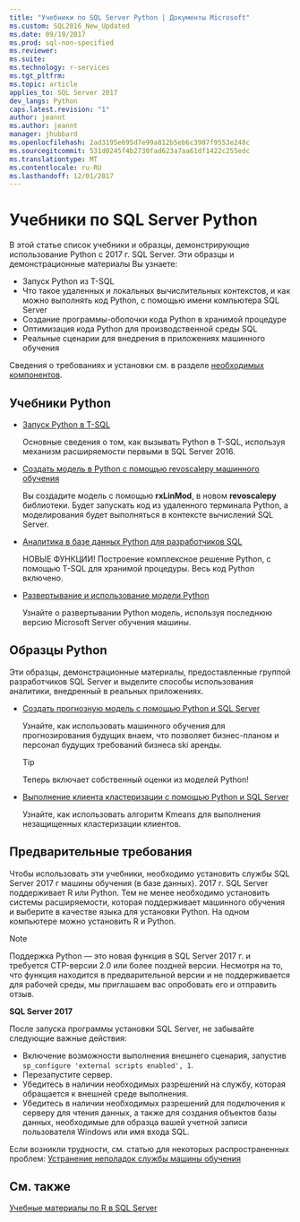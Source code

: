 ```yaml
---
title: "Учебники по SQL Server Python | Документы Microsoft"
ms.custom: SQL2016_New_Updated
ms.date: 09/19/2017
ms.prod: sql-non-specified
ms.reviewer: 
ms.suite: 
ms.technology: r-services
ms.tgt_pltfrm: 
ms.topic: article
applies_to: SQL Server 2017
dev_langs: Python
caps.latest.revision: "1"
author: jeannt
ms.author: jeannt
manager: jhubbard
ms.openlocfilehash: 2ad3195e695d7e99a812b5eb6c3987f9553e248c
ms.sourcegitcommit: 531d0245f4b2730fad623a7aa61df1422c255edc
ms.translationtype: MT
ms.contentlocale: ru-RU
ms.lasthandoff: 12/01/2017
---
```

# <a name="sql-server-python-tutorials"></a>Учебники по SQL Server Python

В этой статье список учебники и образцы, демонстрирующие использование Python с 2017 г. SQL Server. Эти образцы и демонстрационные материалы Вы узнаете:

+ Запуск Python из T-SQL
+ Что такое удаленных и локальных вычислительных контекстов, и как можно выполнять код Python, с помощью имени компьютера SQL Server
+ Создание программы-оболочки кода Python в хранимой процедуре
+ Оптимизация кода Python для производственной среды SQL
+ Реальные сценарии для внедрения в приложениях машинного обучения

Сведения о требованиях и установки см. в разделе [необходимых компонентов](#bkmk_Prerequisites).

## <a name="bkmk_pythontutorials"></a>Учебники Python

+ [Запуск Python в T-SQL](run-python-using-t-sql.md)

   Основные сведения о том, как вызывать Python в T-SQL, используя механизм расширяемости первыми в SQL Server 2016.

+ [Создать модель в Python с помощью revoscalepy машинного обучения](use-python-revoscalepy-to-create-model.md)

   Вы создадите модель с помощью **rxLinMod**, в новом **revoscalepy** библиотеки. Будет запускать код из удаленного терминала Python, а моделирования будет выполняться в контексте вычислений SQL Server.

+ [Аналитика в базе данных Python для разработчиков SQL](sqldev-in-database-python-for-sql-developers.md)

  НОВЫЕ ФУНКЦИИ! Построение комплексное решение Python, с помощью T-SQL для хранимой процедуры. Весь код Python включено.

+ [Развертывание и использование модели Python](..\python\publish-consume-python-code.md)

  Узнайте о развертывании Python модель, используя последнюю версию Microsoft Server обучения машины.

## <a name="python-samples"></a>Образцы Python

Эти образцы, демонстрационные материалы, предоставленные группой разработчиков SQL Server и выделите способы использования аналитики, внедренный в реальных приложениях.

+ [Создать прогнозную модель с помощью Python и SQL Server](https://microsoft.github.io/sql-ml-tutorials/python/rentalprediction/)

  Узнайте, как использовать машинного обучения для прогнозирования будущих внаем, что позволяет бизнес-планом и персонал будущих требований бизнеса ski аренды.

  > [!TIP]
  > Теперь включает собственный оценки из моделей Python!

+ [Выполнение клиента кластеризации с помощью Python и SQL Server](https://microsoft.github.io/sql-ml-tutorials/python/customerclustering/)

    Узнайте, как использовать алгоритм Kmeans для выполнения незащищенных кластеризации клиентов.

## <a name="bkmk_Prerequisites"></a>Предварительные требования

Чтобы использовать эти учебники, необходимо установить службы SQL Server 2017 г машины обучения (в базе данных). 2017 г. SQL Server поддерживает R или Python. Тем не менее необходимо установить системы расширяемости, которая поддерживает машинного обучения и выберите в качестве языка для установки Python. На одном компьютере можно установить R и Python.

> [!NOTE]
>
> Поддержка Python — это новая функция в SQL Server 2017 г. и требуется CTP-версии 2.0 или более поздней версии. Несмотря на то, что функция находится в предварительной версии и не поддерживается для рабочей среды, мы приглашаем вас опробовать его и отправить отзыв.

**SQL Server 2017**

После запуска программы установки SQL Server, не забывайте следующие важные действия:

+ Включение возможности выполнения внешнего сценария, запустив `sp_configure 'external scripts enabled', 1`.
+ Перезапустите сервер.
+ Убедитесь в наличии необходимых разрешений на службу, которая обращается к внешней среде выполнения.
+ Убедитесь в наличии необходимых разрешений для подключения к серверу для чтения данных, а также для создания объектов базы данных, необходимые для образца вашей учетной записи пользователя Windows или имя входа SQL.

Если возникли трудности, см. статью для некоторых распространенных проблем: [Устранение неполадок службы машины обучения](../machine-learning-troubleshooting-faq.md)

## <a name="see-also"></a>См. также

[Учебные материалы по R в SQL Server](sql-server-r-tutorials.md)

